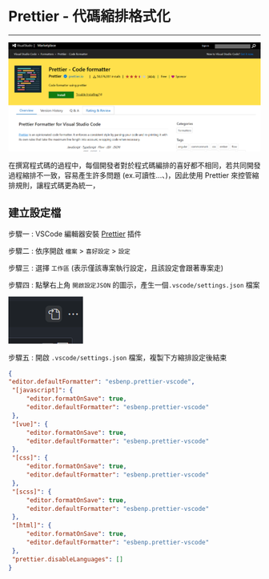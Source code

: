 # Prettier - 代碼縮排格式化
---

![alt](../images/prettier-1.png)

在撰寫程式碼的過程中，每個開發者對於程式碼編排的喜好都不相同，若共同開發過程縮排不一致，容易產生許多問題 (ex.可讀性...、)，因此使用 Prettier 來控管縮排規則，讓程式碼更為統一，


## 建立設定檔

步驟一 : VSCode 編輯器安裝 [Prettier](https://marketplace.visualstudio.com/items?itemName=esbenp.prettier-vscode) 插件

步驟二 : 依序開啟 `檔案` > `喜好設定` > `設定`

步驟三 : 選擇 `工作區` (表示僅該專案執行設定，且該設定會跟著專案走)

步驟四 : 點擊右上角 `開啟設定JSON` 的圖示，產生一個`.vscode/settings.json` 檔案

![alt](../images/prettier-2.png)

步驟五 : 開啟 `.vscode/settings.json` 檔案，複製下方縮排設定後結束

```json
{
"editor.defaultFormatter": "esbenp.prettier-vscode",
 "[javascript]": {
     "editor.formatOnSave": true,
     "editor.defaultFormatter": "esbenp.prettier-vscode"
 },
 "[vue]": {
     "editor.formatOnSave": true,
     "editor.defaultFormatter": "esbenp.prettier-vscode"
 },
 "[css]": {
     "editor.formatOnSave": true,
     "editor.defaultFormatter": "esbenp.prettier-vscode"
 },
 "[scss]": {
     "editor.formatOnSave": true,
     "editor.defaultFormatter": "esbenp.prettier-vscode"
 },
 "[html]": {
     "editor.formatOnSave": true,
     "editor.defaultFormatter": "esbenp.prettier-vscode"
 },
 "prettier.disableLanguages": []
}

```